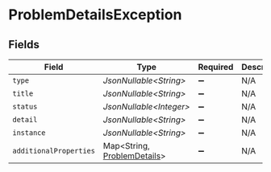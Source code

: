 # ProblemDetailsException


## Fields

| Field                                                                     | Type                                                                      | Required                                                                  | Description                                                               |
| ------------------------------------------------------------------------- | ------------------------------------------------------------------------- | ------------------------------------------------------------------------- | ------------------------------------------------------------------------- |
| `type`                                                                    | *JsonNullable\<String>*                                                   | :heavy_minus_sign:                                                        | N/A                                                                       |
| `title`                                                                   | *JsonNullable\<String>*                                                   | :heavy_minus_sign:                                                        | N/A                                                                       |
| `status`                                                                  | *JsonNullable\<Integer>*                                                  | :heavy_minus_sign:                                                        | N/A                                                                       |
| `detail`                                                                  | *JsonNullable\<String>*                                                   | :heavy_minus_sign:                                                        | N/A                                                                       |
| `instance`                                                                | *JsonNullable\<String>*                                                   | :heavy_minus_sign:                                                        | N/A                                                                       |
| `additionalProperties`                                                    | Map\<String, [ProblemDetails](../../models/components/ProblemDetails.md)> | :heavy_minus_sign:                                                        | N/A                                                                       |